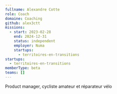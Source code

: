 ```yaml
---
fullname: Alexandre Cotte
role: Coach
domaine: Coaching
github: alex3ctt
missions:
  - start: 2023-02-28
    end: 2024-12-31
    status: independent
    employer: Numa
    startups:
      - territoires-en-transitions
startups:
  - territoires-en-transitions
memberType: beta
teams: []
---
```

Product manager, cycliste amateur et réparateur vélo